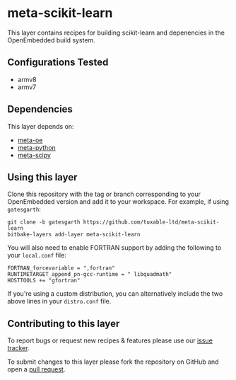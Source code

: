 meta-scikit-learn
=================

This layer contains recipes for building scikit-learn and depenencies in the
OpenEmbedded build system.

## Configurations Tested

* armv8
* armv7

## Dependencies

This layer depends on:

*  [meta-oe][]
*  [meta-python][]
*  [meta-scipy][]

[meta-oe]: https://layers.openembedded.org/layerindex/branch/master/layer/meta-oe/
[meta-python]: https://layers.openembedded.org/layerindex/branch/master/layer/meta-python/
[meta-scipy]: https://github.com/gpanders/meta-scipy

## Using this layer

Clone this repository with the tag or branch corresponding to your OpenEmbedded
version and add it to your workspace. For example, if using `gatesgarth`:

    git clone -b gatesgarth https://github.com/tuxable-ltd/meta-scikit-learn
    bitbake-layers add-layer meta-scikit-learn

You will also need to enable FORTRAN support by adding the following to your
`local.conf` file:

    FORTRAN_forcevariable = ",fortran"
    RUNTIMETARGET_append_pn-gcc-runtime = " libquadmath"
    HOSTTOOLS += "gfortran"

If you're using a custom distribution, you can alternatively include the two
above lines in your `distro.conf` file.

## Contributing to this layer

To report bugs or request new recipes & features please use our [issue
tracker][1].

To submit changes to this layer please fork the repository on GitHub and open
a [pull request][2].

[1]: https://github.com/tuxable-ltd/meta-scikit-learn/issues
[2]: https://github.com/tuxable-ltd/meta-scikit-learn/pulls
